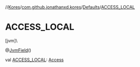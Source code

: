 //[Kores](../../../index.md)/[com.github.jonathanxd.kores](../index.md)/[Defaults](index.md)/[ACCESS_LOCAL](-a-c-c-e-s-s_-l-o-c-a-l.md)

# ACCESS_LOCAL

[jvm]\

@[JvmField](https://kotlinlang.org/api/latest/jvm/stdlib/kotlin.jvm/-jvm-field/index.html)()

val [ACCESS_LOCAL](-a-c-c-e-s-s_-l-o-c-a-l.md): [Access](../../com.github.jonathanxd.kores.base/-access/index.md)

